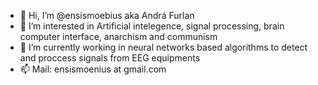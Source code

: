 - 👋 Hi, I’m @ensismoebius aka Andrá Furlan
- 👀 I’m interested in Artificial intelegence, signal processing, brain computer interface, anarchism and communism
- 🌱 I’m currently working in neural networks based algorithms to detect and proccess signals from EEG equipments
- 📫 Mail: ensismoenius at gmail.com

<!---
ensismoebius/ensismoebius is a ✨ special ✨ repository because its `README.md` (this file) appears on your GitHub profile.
You can click the Preview link to take a look at your changes.
--->
